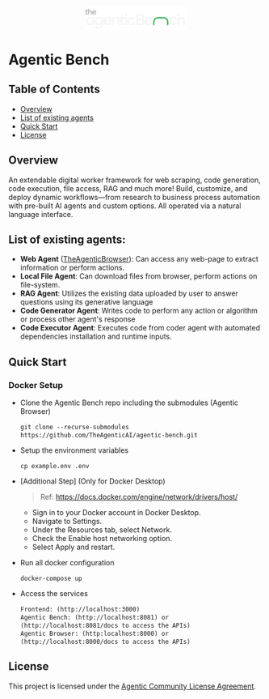 <p align="center">
  <img src="assets/ta_bench_logo.svg" alt="Agentic Bench Logo" width="200"/>
</p>

# Agentic Bench

## Table of Contents
- [Overview](#Overview)
- [List of existing agents](#List-of-existing-agents)
- [Quick Start](#Quick-Start)
- [License](#License)

## Overview
An extendable digital worker framework for web scraping, code generation, code execution, file access, RAG and much more!
Build, customize, and deploy dynamic workflows—from research to business process automation with pre-built AI agents and custom options. All operated via a natural language interface.

## List of existing agents:
- **Web Agent** ([TheAgenticBrowser](https://github.com/TheAgenticAI/TheAgenticBrowser)): Can access any web-page to extract information or perform actions.
- **Local File Agent**: Can download files from browser, perform actions on file-system.
- **RAG Agent**: Utilizes the existing data uploaded by user to answer questions using its generative language
- **Code Generator Agent**: Writes code to perform any action or algorithm or process other agent's response
- **Code Executor Agent**: Executes code from coder agent with automated dependencies installation and runtime inputs.

## Quick Start
### Docker Setup
- Clone the Agentic Bench repo including the submodules (Agentic Browser)
  ```
  git clone --recurse-submodules https://github.com/TheAgenticAI/agentic-bench.git
  ```
- Setup the environment variables
  ```
  cp example.env .env
  ```
- [Additional Step] (Only for Docker Desktop)
  > Ref: https://docs.docker.com/engine/network/drivers/host/ 
  - Sign in to your Docker account in Docker Desktop.
  - Navigate to Settings.
  - Under the Resources tab, select Network.
  - Check the Enable host networking option.
  - Select Apply and restart.

    
- Run all docker configuration
  ```
  docker-compose up
  ```
- Access the services
  ```
  Frontend: (http://localhost:3000)
  Agentic Bench: (http://localhost:8081) or (http://localhost:8081/docs to access the APIs)
  Agentic Browser: (http:localhost:8000) or (http://localhost:8000/docs to access the APIs)
  ```

## License

This project is licensed under the [Agentic Community License Agreement](LICENSE).

